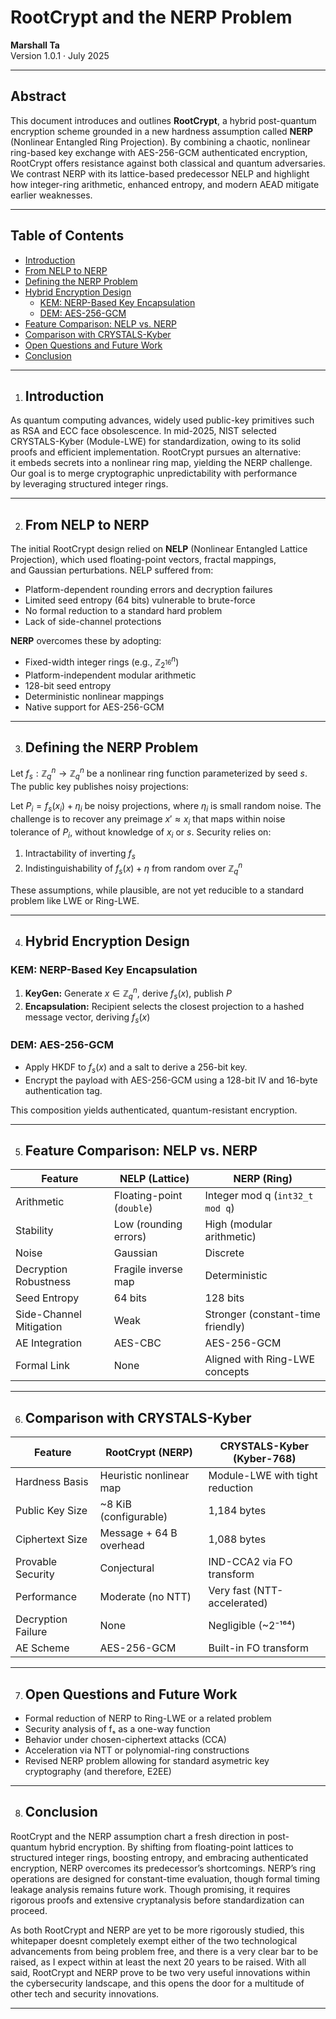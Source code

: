 # RootCrypt and the NERP Problem

**Marshall Ta**  
Version 1.0.1 · July 2025

---

## Abstract

This document introduces and outlines **RootCrypt**, a hybrid post-quantum encryption scheme grounded in a new hardness assumption called **NERP**  
(Nonlinear Entangled Ring Projection). By combining a chaotic, nonlinear ring-based key exchange with AES-256-GCM authenticated encryption,  
RootCrypt offers resistance against both classical and quantum adversaries. We contrast NERP with its lattice-based predecessor NELP and highlight  
how integer-ring arithmetic, enhanced entropy, and modern AEAD mitigate earlier weaknesses.

---

## Table of Contents

- [Introduction](#introduction)  
- [From NELP to NERP](#from-nelp-to-nerp)  
- [Defining the NERP Problem](#defining-the-nerp-problem)  
- [Hybrid Encryption Design](#hybrid-encryption-design)  
  - [KEM: NERP-Based Key Encapsulation](#kem-nerp-based-key-encapsulation)  
  - [DEM: AES-256-GCM](#dem-aes-256-gcm)  
- [Feature Comparison: NELP vs. NERP](#feature-comparison-nelp-vs-nerp)  
- [Comparison with CRYSTALS-Kyber](#comparison-with-crystals-kyber)  
- [Open Questions and Future Work](#open-questions-and-future-work)  
- [Conclusion](#conclusion)  

---

1. ## Introduction

As quantum computing advances, widely used public-key primitives such as RSA and ECC face obsolescence. In mid-2025, NIST selected  
CRYSTALS-Kyber (Module-LWE) for standardization, owing to its solid proofs and efficient implementation. RootCrypt pursues an alternative:  
it embeds secrets into a nonlinear ring map, yielding the NERP challenge. Our goal is to merge cryptographic unpredictability with performance  
by leveraging structured integer rings.

---

2. ## From NELP to NERP

The initial RootCrypt design relied on **NELP** (Nonlinear Entangled Lattice Projection), which used floating-point vectors, fractal mappings,  
and Gaussian perturbations. NELP suffered from:

- Platform-dependent rounding errors and decryption failures  
- Limited seed entropy (64 bits) vulnerable to brute-force  
- No formal reduction to a standard hard problem  
- Lack of side-channel protections  

**NERP** overcomes these by adopting:

- Fixed-width integer rings (e.g., $\mathbb{Z}_{2^{16}}^n$)  
- Platform-independent modular arithmetic  
- 128-bit seed entropy  
- Deterministic nonlinear mappings  
- Native support for AES-256-GCM  

---

3. ## Defining the NERP Problem

Let $f_s: \mathbb{Z}_q^n \to \mathbb{Z}_q^n$ be a nonlinear ring function parameterized by seed $s$. The public key publishes noisy projections:

Let $P_i = f_s(x_i) + \eta_i$ be noisy projections, where $\eta_i$ is small random noise. The challenge is to recover any preimage $x' \approx x_i$
that maps within noise tolerance of $P_i$, without knowledge of $x_i$ or $s$. Security relies on:

1. Intractability of inverting $f_s$  
2. Indistinguishability of $f_s(x) + \eta$ from random over $\mathbb{Z}_q^n$

These assumptions, while plausible, are not yet reducible to a standard problem like LWE or Ring-LWE.

---

4. ## Hybrid Encryption Design

### KEM: NERP-Based Key Encapsulation

1. **KeyGen:** Generate $x \in \mathbb{Z}_q^n$, derive $f_s(x)$, publish $P$
2. **Encapsulation:** Recipient selects the closest projection to a hashed message vector, deriving $f_s(x)$

### DEM: AES-256-GCM

- Apply HKDF to $f_s(x)$ and a salt to derive a 256-bit key.  
- Encrypt the payload with AES-256-GCM using a 128-bit IV and 16-byte authentication tag.  

This composition yields authenticated, quantum-resistant encryption.

---

5. ## Feature Comparison: NELP vs. NERP

| Feature             | NELP (Lattice)          | NERP (Ring)                    |
|---------------------|-------------------------|--------------------------------|
| Arithmetic          | Floating-point (`double`)| Integer mod q (`int32_t mod q`)|
| Stability           | Low (rounding errors)   | High (modular arithmetic)      |
| Noise               | Gaussian                | Discrete                       |
| Decryption Robustness | Fragile inverse map     | Deterministic                  |
| Seed Entropy        | 64 bits                 | 128 bits                       |
| Side-Channel Mitigation | Weak                    | Stronger (constant-time friendly) |
| AE Integration      | AES-CBC                 | AES-256-GCM                    |
| Formal Link         | None                    | Aligned with Ring-LWE concepts |

---

6. ## Comparison with CRYSTALS-Kyber

| Feature               | RootCrypt (NERP)         | CRYSTALS-Kyber (Kyber-768)       |
|-----------------------|--------------------------|----------------------------------|
| Hardness Basis        | Heuristic nonlinear map  | Module-LWE with tight reduction  |
| Public Key Size       | ~8 KiB (configurable)    | 1,184 bytes                      |
| Ciphertext Size       | Message + 64 B overhead  | 1,088 bytes                      |
| Provable Security     | Conjectural              | IND-CCA2 via FO transform        |
| Performance           | Moderate (no NTT)        | Very fast (NTT-accelerated)      |
| Decryption Failure    | None                     | Negligible (~2⁻¹⁶⁴)              |
| AE Scheme             | AES-256-GCM              | Built-in FO transform            |

---

7. ## Open Questions and Future Work

- Formal reduction of NERP to Ring-LWE or a related problem
- Security analysis of fₛ as a one-way function
- Behavior under chosen-ciphertext attacks (CCA)
- Acceleration via NTT or polynomial-ring constructions
- Revised NERP problem allowing for standard asymetric key cryptography (and therefore, E2EE)

---

8. ## Conclusion

RootCrypt and the NERP assumption chart a fresh direction in post-quantum hybrid encryption. By shifting from floating-point lattices to  
structured integer rings, boosting entropy, and embracing authenticated encryption, NERP overcomes its predecessor’s shortcomings. NERP’s
ring operations are designed for constant-time evaluation, though formal timing leakage analysis remains future work. Though promising, 
it requires rigorous proofs and extensive cryptanalysis before standardization can proceed.

As both RootCrypt and NERP are yet to be more rigorously studied, this whitepaper doesnt completely exempt either of the two technological
advancements from being problem free, and there is a very clear bar to be raised, as I expect within at least the next 20 years to be raised.
With all said, RootCrypt and NERP prove to be two very useful innovations within the cybersecurity landscape, and this opens the door for
a multitude of other tech and security innovations.

---